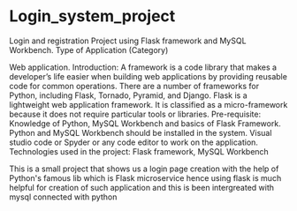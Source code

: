 # Login_system_project
 Login and registration Project using Flask framework and MySQL Workbench. Type of Application (Category)


 Web application. Introduction: A framework is a code library that makes a developer’s life easier when building web applications by providing reusable code for common operations. There are a number of frameworks for Python, including Flask, Tornado, Pyramid, and Django. Flask is a lightweight web application framework. It is classified as a micro-framework because it does not require particular tools or libraries. Pre-requisite: Knowledge of Python, MySQL Workbench and basics of Flask Framework. Python and MySQL Workbench should be installed in the system. Visual studio code or Spyder or any code editor to work on the application. Technologies used in the project: Flask framework, MySQL Workbench

 This  is  a  small project   that shows   us  a  login page  creation with  the help  of  Python's famous  lib which is   Flask microservice  hence  using  flask is much  helpful   for  creation of   such application  and   this is  been intergreated   with mysql  connected  with  python  
